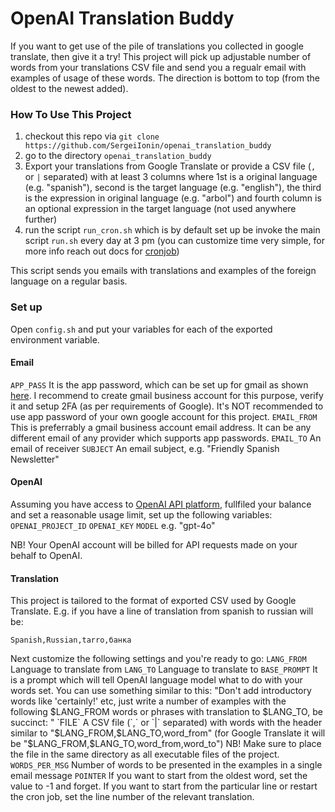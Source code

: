 # OpenAI Translation Buddy

If you want to get use of the pile of translations you collected in google translate, then give it a try!
This project will pick up adjustable number of words from your translations CSV file and send you a regualr email with examples of usage of these words. The direction is bottom to top (from the oldest to the newest added).

### How To Use This Project
1) checkout this repo via `git clone https://github.com/SergeiIonin/openai_translation_buddy`
2) go to the directory `openai_translation_buddy`
3) Export your translations from Google Translate or provide a CSV file (`,` or `|` separated) with at least 3 columns where 1st is a original language (e.g. "spanish"), second is the target language (e.g. "english"), the third is the expression in original language (e.g. "arbol") and fourth column is an optional expression in the target language (not used anywhere further)
4) run the script `run_cron.sh` which is by default set up be invoke the main script `run.sh` every day at 3 pm (you can customize time very simple, for more info reach out docs for [cronjob](https://docs.cron-job.org/))

This script sends you emails with translations and examples of the foreign language on a regular basis.

### Set up
Open `config.sh` and put your variables for each of the exported environment variable.

#### Email
`APP_PASS`
It is the app password, which can be set up for gmail as shown [here](https://support.google.com/mail/answer/185833?hl=en#zippy=%2Cwhy-you-may-need-an-app-password).
I recommend to create gmail business account for this purpose, verify it and setup 2FA (as per requirements of Google).
It's NOT recommended to use app password of your own google account for this project.
`EMAIL_FROM`
This is preferrably a gmail business account email address. It can be any different email of any provider which supports app passwords.
`EMAIL_TO`
An email of receiver
`SUBJECT`
An email subject, e.g. "Friendly Spanish Newsletter"

#### OpenAI
Assuming you have access to [OpenAI API platform](https://platform.openai.com/docs/overview), fullfiled your balance and set a reasonable usage limit, set up the following variables:
`OPENAI_PROJECT_ID`
`OPENAI_KEY`
`MODEL`
e.g. "gpt-4o"

NB! Your OpenAI account will be billed for API requests made on your behalf to OpenAI. 

#### Translation
This project is tailored to the format of exported CSV used by Google Translate. E.g. if you have a line of translation from spanish to russian will be:
```csv
Spanish,Russian,tarro,банка
```
Next customize the following settings and you're ready to go:
`LANG_FROM`
Language to translate from
`LANG_TO`
Language to translate to
`BASE_PROMPT`
It is a prompt which will tell OpenAI language model what to do with your words set. You can use something similar to this:
"Don't add introductory words like 'certainly!' etc, just write a number of examples with the following $LANG_FROM words or phrases with translation to $LANG_TO, be succinct: "
`FILE`
A CSV file (`,` or `|` separated) with words with the header similar to "$LANG_FROM,$LANG_TO,word_from" (for Google Translate it will be "$LANG_FROM,$LANG_TO,word_from,word_to")
NB! Make sure to place the file in the same directory as all executable files of the project.
`WORDS_PER_MSG`
Number of words to be presented in the examples in a single email message
`POINTER`
If you want to start from the oldest word, set the value to -1 and forget. If you want to start from the particular line or restart the cron job, set the line number of the relevant translation.
